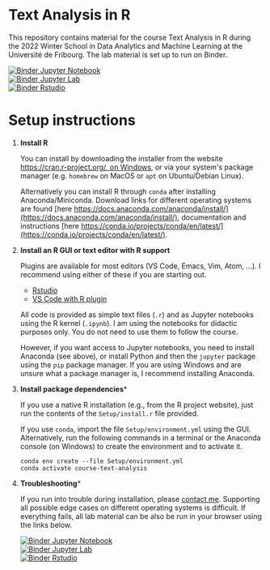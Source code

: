 # Text Analysis in R

This repository contains material for the course Text Analysis in R during the
2022 Winter School in Data Analytics and Machine Learning at the Université de
Fribourg. The lab material is set up to run on Binder.

[![Binder](https://mybinder.org/badge_logo.svg) Jupyter Notebook](https://mybinder.org/v2/gh/hliebert/course-text-analysis-in-r/HEAD?urlpath=tree)  
[![Binder](https://mybinder.org/badge_logo.svg) Jupyter Lab](https://mybinder.org/v2/gh/hliebert/course-text-analysis-in-r/HEAD?urlpath=lab)  
[![Binder](https://mybinder.org/badge_logo.svg) Rstudio](https://mybinder.org/v2/gh/hliebert/course-text-analysis-in-r/HEAD?urlpath=rstudio)  


# Setup instructions

1. **Install R** 

   You can install by downloading the installer from the website
   [https://cran.r-project.org/, on Windows](https://cran.r-project.org/), or
   via your system's package manager (e.g. `homebrew` on MacOS or `apt` on
   Ubuntu/Debian Linux). 
   
   Alternatively you can install R through `conda` after installing
   Anaconda/Miniconda. Download links for different operating systems are found
   [here
   https://docs.anaconda.com/anaconda/install/](https://docs.anaconda.com/anaconda/install/),
   documentation and instructions  [here
   https://conda.io/projects/conda/en/latest/](https://conda.io/projects/conda/en/latest/).

2. **Install an R GUI or text editor with R support** 

   Plugins are available for most editors (VS Code, Emacs, Vim, Atom, ...).
   I recommend using either of these if you are starting out. 
      - [Rstudio](https://www.rstudio.com/products/rstudio/)
      - [VS Code with R plugin](https://code.visualstudio.com/)

   All code is provided as simple text files (`.r`) and as Jupyter notebooks
   using the R kernel (`.ipynb`). I am using the notebooks for didactic purposes
   only. You do not need to use them to follow the course. 
   
   However, if you want access to Jupyter notebooks, you need to install
   Anaconda (see above), or install Python and then the `jupyter` package using
   the `pip` package manager. If you are using Windows and are unsure what a
   package manager is, I recommend installing Anaconda. 
 
3. **Install package dependencies*** 

   If you use a native R installation (e.g., from the R project website), just run
   the contents of the `Setup/install.r` file provided. 
   
   If you use `conda`, import the file `Setup/environment.yml` using the GUI.
   Alternatively, run the following commands in a terminal or the Anaconda
   console (on Windows)  to create the environment and  to activate it.

   ```
   conda env create --file Setup/environment.yml 
   conda activate course-text-analysis
   ```

4. **Troubleshooting*** 
   
   If you run into trouble during installation, please [contact
   me](mailto:helge.liebert@econ.uzh.ch). Supporting all possible edge cases on
   different operating systems is difficult. If everything fails, all lab
   material  can be also be run in your browser using the links below.

   [![Binder](https://mybinder.org/badge_logo.svg) Jupyter Notebook](https://mybinder.org/v2/gh/hliebert/course-text-analysis-in-r/HEAD?urlpath=tree)  
   [![Binder](https://mybinder.org/badge_logo.svg) Jupyter Lab](https://mybinder.org/v2/gh/hliebert/course-text-analysis-in-r/HEAD?urlpath=lab)  
   [![Binder](https://mybinder.org/badge_logo.svg) Rstudio](https://mybinder.org/v2/gh/hliebert/course-text-analysis-in-r/HEAD?urlpath=rstudio)  
